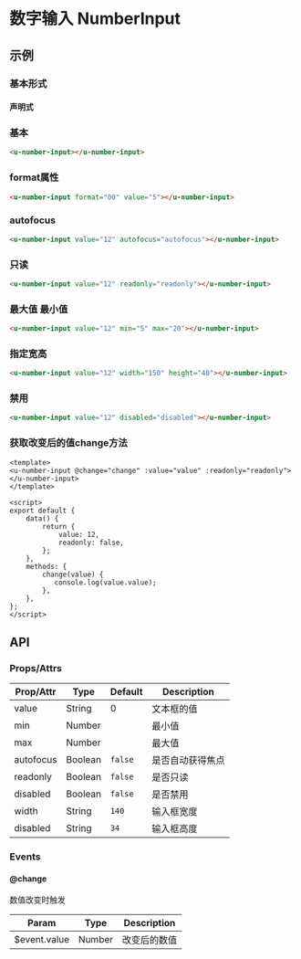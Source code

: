 # 数字输入 NumberInput

## 示例
### 基本形式

#### 声明式

### 基本
``` html
<u-number-input></u-number-input>
```

### format属性
``` html
<u-number-input format="00" value="5"></u-number-input>
```

### autofocus
``` html
<u-number-input value="12" autofocus="autofocus"></u-number-input>
```

### 只读
``` html
<u-number-input value="12" readonly="readonly"></u-number-input>
```

### 最大值 最小值
``` html
<u-number-input value="12" min="5" max="20"></u-number-input>
```

### 指定宽高
``` html
<u-number-input value="12" width="150" height="40"></u-number-input>
```

### 禁用
``` html
<u-number-input value="12" disabled="disabled"></u-number-input>
```

### 获取改变后的值change方法
``` vue
<template>
<u-number-input @change="change" :value="value" :readonly="readonly"></u-number-input>
</template>

<script>
export default {
	data() {
        return {
            value: 12,
            readonly: false,
        };
    },
    methods: {
        change(value) {
           console.log(value.value);
        },
    },
};
</script>
```

## API
### Props/Attrs

| Prop/Attr | Type | Default | Description |
| --------- | ---- | ------- | ----------- |
| value | String | 0 | 文本框的值 |
| min | Number | | 最小值 |
| max | Number |  | 最大值 |
| autofocus | Boolean | `false` | 是否自动获得焦点 |
| readonly | Boolean | `false` | 是否只读 |
| disabled | Boolean | `false` | 是否禁用 |
| width | String | `140` | 输入框宽度 |
| disabled | String | `34` | 输入框高度 |

### Events

#### @change

数值改变时触发

| Param | Type | Description |
| ----- | ---- | ----------- |
| $event.value | Number | 改变后的数值 |